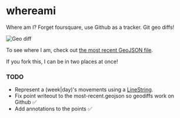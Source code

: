 whereami
========

Where am I? Forget foursquare, use Github as a tracker. Git geo diffs!

![Geo diff](https://cloud.githubusercontent.com/assets/836375/2976308/34d31456-db9f-11e3-8946-cd871201a5a9.png)

To see where I am, check out [the most recent GeoJSON file](most-recent.geojson).

If you fork this, I can be in two places at once!

### TODO

* Represent a (week|day)'s movements using a [LineString](http://geojson.org/geojson-spec.html#linestring).
* Fix point writeout to the most-recent.geojson so geodiffs work on Github :white_check_mark:
* Add annotations to the points :white_check_mark:
